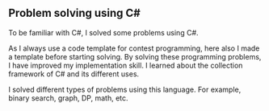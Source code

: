 ## Problem solving using C#

To be familiar with C#, I solved some problems using C#. 

As I always use a code template for contest programming, here also I made a template before starting solving.
By solving these programming problems, I have improved my implementation skill. I learned about the collection framework of C# and its different uses.

I solved different types of problems using this language. For example, binary search, graph, DP, math, etc. 
